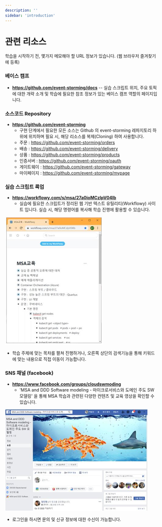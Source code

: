 ```yaml
---
description: ''
sidebar: 'introduction'
---
```

# 관련 리소스
학습을 시작하기 전, 몇가지 메모해야 할 URL 정보가 있습니다. (웹 브라우저 즐겨찾기에 등록)


### 베이스 캠프
- **https://github.com/event-storming/docs**
-- 실습 스크립트 위치, 주요 토픽에 대한 개략 소개 및 학습에 필요한 참조 정보가 있는 베이스 캠프 역할의 페이지입니다.


### 소스코드 Repository
- **https://github.com/event-storming**
  - 구현 단계에서 필요한 모든 소스는 Github 의 event-storming 레파지토리 하위에 위치하며 필요 시, 해당 리소스를 복제(Cloning) 하여 사용합니다.
  - 주문 : https://github.com/event-storming/orders
  - 배송 : https://github.com/event-storming/delivery
  - 상품 : https://github.com/event-storming/products
  - 인증서버 : https://github.com/event-storming/oauth
  - 게이트웨이 : https://github.com/event-storming/gateway
  - 마이페이지 : https://github.com/event-storming/mypage


### 실습 스크립트 룩업
- **https://workflowy.com/s/msa/27a0ioMCzlpV04Ib**
  - 실습에 필요한 스크립트가 정리된 웹 기반 텍스트 유틸리티(Workflowy) 사이트 입니다. 실습 시, 해당 명령어를 복사해 학습 진행에 활용할 수 있습니다.

![image](../../src/img/01_Introduction/05_관련리소스/image1.jpg)

  - 학습 주제에 맞는 목차를 펼쳐 진행하거나, 오른쪽 상단의 검색기능을 통해 키워드에 맞는 내용으로 직접 이동이 가능합니다.

### SNS 채널 (facebook)
- **https://www.facebook.com/groups/cloudswmoding**
  - 'MSA and DDD Software modeling - 마이크로서비스와 도메인 주도 SW 모델링' 을 통해 MSA 학습과 관련된 다양한 컨텐츠 및 교육 영상을 확인할 수 있습니다.

![image](../../src/img/01_Introduction/05_관련리소스/image2.jpg)

  - 로그인을 하시면 문의 및 신규 정보에 대한 수신이 가능합니다.